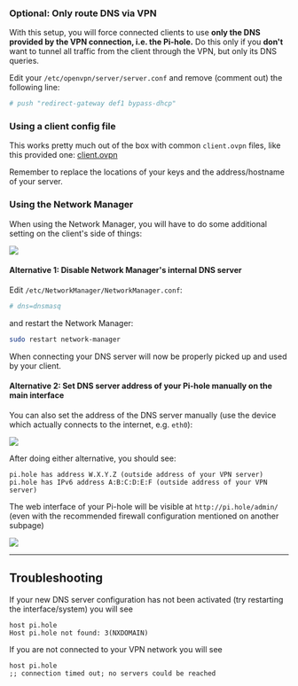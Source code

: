 ### Optional: Only route DNS via VPN

With this setup, you will force connected clients to use **only the DNS provided by the VPN connection, i.e. the Pi-hole.**  Do this only if you **don't** want to tunnel all traffic from the client through the VPN, but only its DNS queries.

Edit your `/etc/openvpn/server/server.conf` and remove (comment out) the following line:

```ini
# push "redirect-gateway def1 bypass-dhcp"
```

### Using a client config file

This works pretty much out of the box with common `client.ovpn` files, like this provided one: [client.ovpn](client.ovpn)

Remember to replace the locations of your keys and the address/hostname of your server.

### Using the Network Manager

When using the Network Manager, you will have to do some additional setting on the client's side of things:

![](/assets/img/guides/vpn/NetworkManager1.png)

#### Alternative 1: Disable Network Manager's internal DNS server

Edit `/etc/NetworkManager/NetworkManager.conf`:

```ini
# dns=dnsmasq
```

and restart the Network Manager:

```bash
sudo restart network-manager
```

When connecting your DNS server will now be properly picked up and used by your client.

#### Alternative 2: Set DNS server address of your Pi-hole manually on the main interface

You can also set the address of the DNS server manually (use the device which actually connects to the internet, e.g. `eth0`):

![](/assets/img/guides/vpn/NetworkManager2.png)

After doing either alternative, you should see:

```text
pi.hole has address W.X.Y.Z (outside address of your VPN server)
pi.hole has IPv6 address A:B:C:D:E:F (outside address of your VPN server)
```

The web interface of your Pi-hole will be visible at `http://pi.hole/admin/` (even with the recommended firewall configuration mentioned on another subpage)

![](/assets/img/guides/vpn/VPNdashboard.png)

---

## Troubleshooting

If your new DNS server configuration has not been activated (try restarting the interface/system) you will see

```text
host pi.hole
Host pi.hole not found: 3(NXDOMAIN)
```

If you are not connected to your VPN network you will see

```text
host pi.hole
;; connection timed out; no servers could be reached
```
